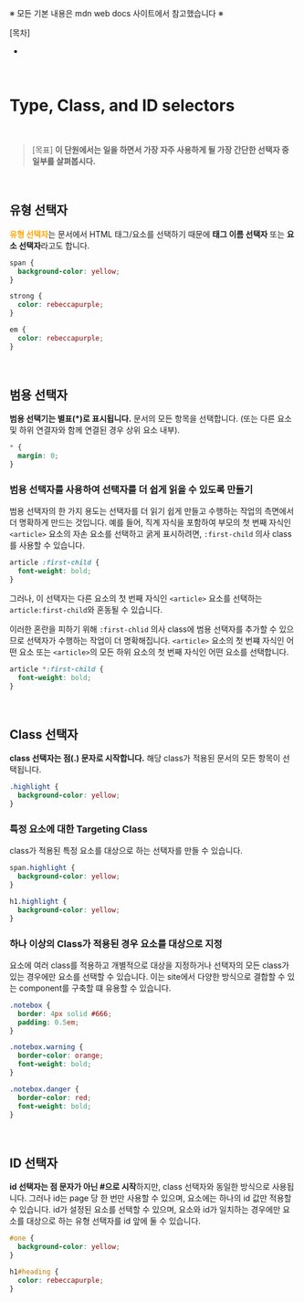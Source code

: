 ※ 모든 기본 내용은 mdn web docs 사이트에서 참고했습니다 ※

[목차]<br/>

- []()<br/>

<br/>

# Type, Class, and ID selectors

<br/>

> [목표] <b>이 단원에서는 일을 하면서 가장 자주 사용하게 될 가장 간단한 선택자 중 일부를 살펴봅시다.</b>

<br/>

## 유형 선택자

<b style="color: orange;">유형 선택자</b>는 문서에서 HTML 태그/요소를 선택하기 때문에 <b>태그 이름 선택자</b> 또는 <b>요소 선택자</b>라고도 합니다.

```css
span {
  background-color: yellow;
}

strong {
  color: rebeccapurple;
}

em {
  color: rebeccapurple;
}
```

<br/>

## 범용 선택자

<b>범용 선택기는 별표(\*)로 표시됩니다.</b> 문서의 모든 항목을 선택합니다. (또는 다른 요소 및 하위 연결자와 함께 연결된 경우 상위 요소 내부).

```css
* {
  margin: 0;
}
```

### 범용 선택자를 사용하여 선택자를 더 쉽게 읽을 수 있도록 만들기

범용 선택자의 한 가지 용도는 선택자를 더 읽기 쉽게 만들고 수행하는 작업의 측면에서 더 명확하게 만드는 것입니다. 예를 들어, 직계 자식을 포함하여 부모의 첫 번째 자식인 `<article>` 요소의 자손 요소를 선택하고 굵게 표시하려면, `:first-child` 의사 class를 사용할 수 있습니다.

```css
article :first-child {
  font-weight: bold;
}
```

그러나, 이 선택자는 다른 요소의 첫 번째 자식인 `<article>` 요소를 선택하는 `article:first-child`와 혼동될 수 있습니다.

이러한 혼란을 피하기 위해 `:first-chlid` 의사 class에 범용 선택자를 추가할 수 있으므로 선택자가 수행하는 작업이 더 명확해집니다. `<article>` 요소의 첫 번쨰 자식인 어떤 요소 또는 `<article>`의 모든 하위 요소의 첫 번째 자식인 어떤 요소를 선택합니다.

```css
article *:first-child {
  font-weight: bold;
}
```

<br/>

## Class 선택자

<b>class 선택자는 점(.) 문자로 시작합니다.</b> 해당 class가 적용된 문서의 모든 항목이 선택됩니다.

```css
.highlight {
  background-color: yellow;
}
```

### 특정 요소에 대한 Targeting Class

class가 적용된 특정 요소를 대상으로 하는 선택자를 만들 수 있습니다.

```css
span.highlight {
  background-color: yellow;
}

h1.highlight {
  background-color: yellow;
}
```

### 하나 이상의 Class가 적용된 경우 요소를 대상으로 지정

요소에 여러 class를 적용하고 개별적으로 대상을 지정하거나 선택자의 모든 class가 있는 경우에만 요소를 선택할 수 있습니다. 이는 site에서 다양한 방식으로 결합할 수 있는 component를 구축할 떄 유용할 수 있습니다.

```css
.notebox {
  border: 4px solid #666;
  padding: 0.5em;
}

.notebox.warning {
  border-color: orange;
  font-weight: bold;
}

.notebox.danger {
  border-color: red;
  font-weight: bold;
}
```

<br/>

## ID 선택자

<b>id 선택자는 점 문자가 아닌 #으로 시작</b>하지만, class 선택자와 동일한 방식으로 사용됩니다. 그러나 id는 page 당 한 번만 사용할 수 있으며, 요소에는 하나의 id 값만 적용할 수 있습니다. id가 설정된 요소를 선택할 수 있으며, 요소와 id가 일치하는 경우에만 요소를 대상으로 하는 유형 선택자를 id 앞에 둘 수 있습니다.

```css
#one {
  background-color: yellow;
}

h1#heading {
  color: rebeccapurple;
}
```

